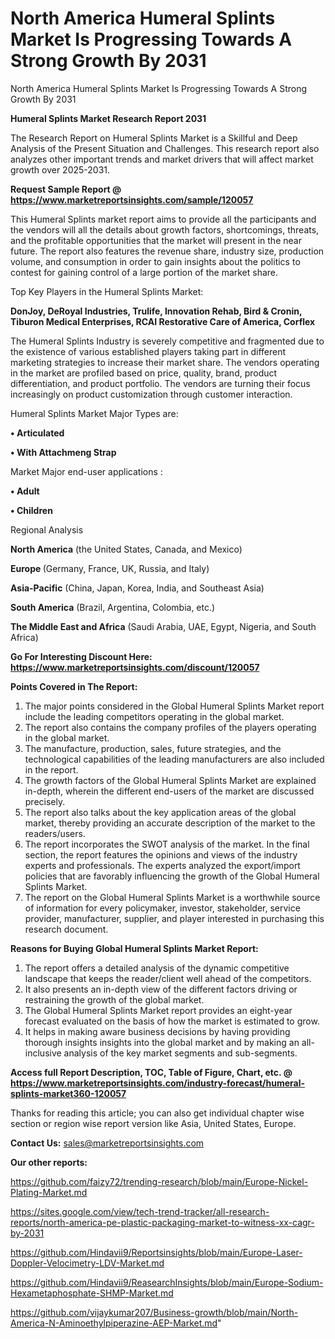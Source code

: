 # North America Humeral Splints Market Is Progressing Towards A Strong Growth By 2031
North America Humeral Splints Market Is Progressing Towards A Strong Growth By 2031

<strong>Humeral Splints Market Research Report 2031</strong>

The Research Report on Humeral Splints Market is a Skillful and Deep Analysis of the Present Situation and Challenges. This research report also analyzes other important trends and market drivers that will affect market growth over 2025-2031.

<strong>Request Sample Report @ <a href=https://www.marketreportsinsights.com/sample/120057>https://www.marketreportsinsights.com/sample/120057</a></strong>

This Humeral Splints market report aims to provide all the participants and the vendors will all the details about growth factors, shortcomings, threats, and the profitable opportunities that the market will present in the near future. The report also features the revenue share, industry size, production volume, and consumption in order to gain insights about the politics to contest for gaining control of a large portion of the market share.

Top Key Players in the Humeral Splints Market:

<strong>DonJoy, DeRoyal Industries, Trulife, Innovation Rehab, Bird & Cronin, Tiburon Medical Enterprises, RCAI Restorative Care of America, Corflex</strong>

The Humeral Splints Industry is severely competitive and fragmented due to the existence of various established players taking part in different marketing strategies to increase their market share. The vendors operating in the market are profiled based on price, quality, brand, product differentiation, and product portfolio. The vendors are turning their focus increasingly on product customization through customer interaction.

Humeral Splints Market Major Types are:

<strong>• Articulated

• With Attachmeng Strap</strong>

Market Major end-user applications :

<strong>• Adult

• Children</strong>

Regional Analysis

</u><strong><b>North America</b></strong> (the United States, Canada, and Mexico)

<strong><b>Europe </b></strong>(Germany, France, UK, Russia, and Italy)

<strong><b>Asia-Pacific</b></strong> (China, Japan, Korea, India, and Southeast Asia)

<strong><b>South America</b></strong> (Brazil, Argentina, Colombia, etc.)

<strong><b>The Middle East and Africa</b></strong> (Saudi Arabia, UAE, Egypt, Nigeria, and South Africa)

<strong>Go For Interesting Discount Here: <a href=https://www.marketreportsinsights.com/discount/120057>https://www.marketreportsinsights.com/discount/120057</a></strong>

<strong>Points Covered in The Report:</strong>
<ol>
  <li>The major points considered in the Global Humeral Splints Market report include the leading competitors operating in the global market.</li>
  <li>The report also contains the company profiles of the players operating in the global market.</li>
  <li>The manufacture, production, sales, future strategies, and the technological capabilities of the leading manufacturers are also included in the report.</li>
  <li>The growth factors of the Global Humeral Splints Market are explained in-depth, wherein the different end-users of the market are discussed precisely.</li>
  <li>The report also talks about the key application areas of the global market, thereby providing an accurate description of the market to the readers/users.</li>
  <li>The report incorporates the SWOT analysis of the market. In the final section, the report features the opinions and views of the industry experts and professionals. The experts analyzed the export/import policies that are favorably influencing the growth of the Global Humeral Splints Market.</li>
  <li>The report on the Global Humeral Splints Market is a worthwhile source of information for every policymaker, investor, stakeholder, service provider, manufacturer, supplier, and player interested in purchasing this research document.</li>
</ol>
<strong>Reasons for Buying Global Humeral Splints Market Report:</strong>

<ol>
  <li>The report offers a detailed analysis of the dynamic competitive landscape that keeps the reader/client well ahead of the competitors.</li>
  <li>It also presents an in-depth view of the different factors driving or restraining the growth of the global market.</li>
  <li>The Global Humeral Splints Market report provides an eight-year forecast evaluated on the basis of how the market is estimated to grow.</li>
  <li>It helps in making aware business decisions by having providing thorough insights insights into the global market and by making an all-inclusive analysis of the key market segments and sub-segments.</li>
</ol>
<strong>Access full Report Description, TOC, Table of Figure, Chart, etc. @ <a href=https://www.marketreportsinsights.com/industry-forecast/humeral-splints-market360-120057>https://www.marketreportsinsights.com/industry-forecast/humeral-splints-market360-120057</a></strong>


Thanks for reading this article; you can also get individual chapter wise section or region wise report version like Asia, United States, Europe.

<strong>Contact Us:</strong>
sales@marketreportsinsights.com

<strong>Our other reports:</strong>

<a href=https://github.com/faizy72/trending-research/blob/main/Europe-Nickel-Plating-Market.md>https://github.com/faizy72/trending-research/blob/main/Europe-Nickel-Plating-Market.md</a>

<a href=https://sites.google.com/view/tech-trend-tracker/all-research-reports/north-america-pe-plastic-packaging-market-to-witness-xx-cagr-by-2031>https://sites.google.com/view/tech-trend-tracker/all-research-reports/north-america-pe-plastic-packaging-market-to-witness-xx-cagr-by-2031</a>

<a href=https://github.com/Hindavii9/Reportsinsights/blob/main/Europe-Laser-Doppler-Velocimetry-LDV-Market.md>https://github.com/Hindavii9/Reportsinsights/blob/main/Europe-Laser-Doppler-Velocimetry-LDV-Market.md</a>

<a href=https://github.com/Hindavii9/ReasearchInsights/blob/main/Europe-Sodium-Hexametaphosphate-SHMP-Market.md>https://github.com/Hindavii9/ReasearchInsights/blob/main/Europe-Sodium-Hexametaphosphate-SHMP-Market.md</a>

<a href=https://github.com/vijaykumar207/Business-growth/blob/main/North-America-N-Aminoethylpiperazine-AEP-Market.md>https://github.com/vijaykumar207/Business-growth/blob/main/North-America-N-Aminoethylpiperazine-AEP-Market.md</a>"
